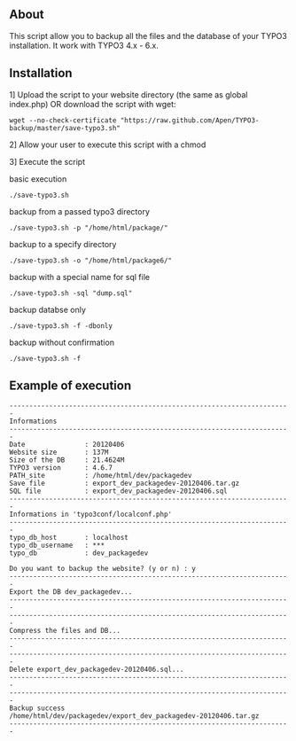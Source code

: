 About
-----

This script allow you to backup all the files and the database of your TYPO3 installation.
It work with TYPO3 4.x - 6.x.

Installation
------------

1] Upload the script to your website directory (the same as global index.php) OR download the script with wget:
```
wget --no-check-certificate "https://raw.github.com/Apen/TYPO3-backup/master/save-typo3.sh"
```

2] Allow your user to execute this script with a chmod

3] Execute the script

basic execution
```
./save-typo3.sh
```

backup from a passed typo3 directory
```
./save-typo3.sh -p "/home/html/package/"
```

backup to a specify directory
```
./save-typo3.sh -o "/home/html/package6/"
```

backup with a special name for sql file
```
./save-typo3.sh -sql "dump.sql"
```

backup databse only
```
./save-typo3.sh -f -dbonly
```

backup without confirmation
```
./save-typo3.sh -f
```

Example of execution
------------

	-----------------------------------------------------------------------
	Informations
	-----------------------------------------------------------------------
	Date               : 20120406
	Website size       : 137M
	Size of the DB     : 21.4624M
	TYPO3 version      : 4.6.7
	PATH_site          : /home/html/dev/packagedev
	Save file          : export_dev_packagedev-20120406.tar.gz
	SQL file           : export_dev_packagedev-20120406.sql
	-----------------------------------------------------------------------
	Informations in 'typo3conf/localconf.php'
	-----------------------------------------------------------------------
	typo_db_host       : localhost
	typo_db_username   : ***
	typo_db            : dev_packagedev

	Do you want to backup the website? (y or n) : y
	-----------------------------------------------------------------------
	Export the DB dev_packagedev...
	-----------------------------------------------------------------------
	-----------------------------------------------------------------------
	Compress the files and DB...
	-----------------------------------------------------------------------
	-----------------------------------------------------------------------
	Delete export_dev_packagedev-20120406.sql...
	-----------------------------------------------------------------------
	-----------------------------------------------------------------------
	Backup success
	/home/html/dev/packagedev/export_dev_packagedev-20120406.tar.gz
	-----------------------------------------------------------------------
